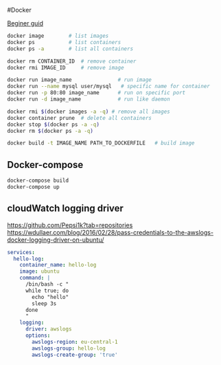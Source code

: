 #Docker 


[Beginer guid](https://docker-curriculum.com/)

```bash
docker image        # list images
docker ps           # list containers
docker ps -a        # list all containers

docker rm CONTAINER_ID 	# remove container
docker rmi IMAGE_ID 	# remove image

docker run image_name               # run image
docker run --name mysql user/mysql   # specific name for container
docker run -p 80:80 image_name      # run on specific port 
docker run -d image_name            # run like daemon

docker rmi $(docker images -a -q) # remove all images
docker container prune 	# delete all containers
docker stop $(docker ps -a -q)
docker rm $(docker ps -a -q)

docker build -t IMAGE_NAME PATH_TO_DOCKERFILE 	# build image
```

## Docker-compose

```bash
docker-compose build
docker-compose up
```

## cloudWatch logging driver
https://github.com/Pepsi1k?tab=repositories
https://wdullaer.com/blog/2016/02/28/pass-credentials-to-the-awslogs-docker-logging-driver-on-ubuntu/

```yaml
services:
  hello-log:
    container_name: hello-log
    image: ubuntu
    command: |
      /bin/bash -c "
      while true; do
        echo "hello"
        sleep 3s
      done
      "
    logging:
      driver: awslogs
      options:
        awslogs-region: eu-central-1
        awslogs-group: hello-log
        awslogs-create-group: 'true'
```
